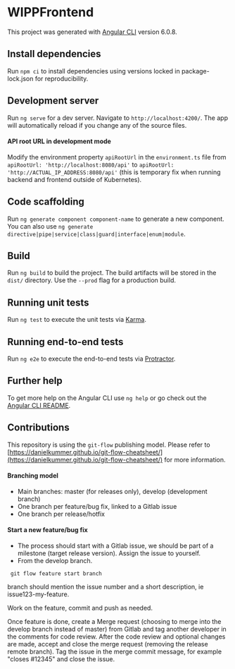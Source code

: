 # WIPPFrontend

This project was generated with [Angular CLI](https://github.com/angular/angular-cli) version 6.0.8.

## Install dependencies

Run `npm ci` to install dependencies using versions locked in package-lock.json for reproducibility.

## Development server

Run `ng serve` for a dev server. Navigate to `http://localhost:4200/`. The app will automatically reload if you change any of the source files.

#### API root URL in development mode

Modify the environment property `apiRootUrl` in the `environment.ts` file from `apiRootUrl: 'http://localhost:8080/api'`
to `apiRootUrl: 'http://ACTUAL_IP_ADDRESS:8080/api'` (this is temporary fix when running backend and frontend outside of Kubernetes).

## Code scaffolding

Run `ng generate component component-name` to generate a new component. You can also use `ng generate directive|pipe|service|class|guard|interface|enum|module`.

## Build

Run `ng build` to build the project. The build artifacts will be stored in the `dist/` directory. Use the `--prod` flag for a production build.

## Running unit tests

Run `ng test` to execute the unit tests via [Karma](https://karma-runner.github.io).

## Running end-to-end tests

Run `ng e2e` to execute the end-to-end tests via [Protractor](http://www.protractortest.org/).

## Further help

To get more help on the Angular CLI use `ng help` or go check out the [Angular CLI README](https://github.com/angular/angular-cli/blob/master/README.md).

## Contributions

This repository is using the `git-flow` publishing model. Please refer to [https://danielkummer.github.io/git-flow-cheatsheet/](https://danielkummer.github.io/git-flow-cheatsheet/) for more information.

#### Branching model
* Main branches: master (for releases only), develop (development branch)
* One branch per feature/bug fix, linked to a Gitlab issue
* One branch per release/hotfix

#### Start a new feature/bug fix

* The process should start with a Gitlab issue, we should be part of a milestone (target release version). Assign the issue to yourself.
* From the develop branch.

```shell
 git flow feature start branch
```
branch should mention the issue number and a short description, ie issue123-my-feature.

Work on the feature, commit and push as needed.

Once feature is done, create a Merge request (choosing to merge into the develop branch instead of master) from Gitlab and tag another developer in the comments for code review.
After the code review and optional changes are made, accept and close the merge request (removing the release remote branch). Tag the issue in the merge commit message, for example "closes #12345" and close the issue.
